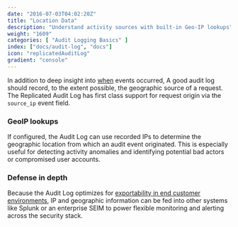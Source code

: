```yaml
---
date: "2016-07-03T04:02:20Z"
title: "Location Data"
description: "Understand activity sources with built-in Geo-IP lookups"
weight: "1609"
categories: [ "Audit Logging Basics" ]
index: ["docs/audit-log", "docs"]
icon: "replicatedAuditLog"
gradient: "console"
---
```


In addition to deep insight into [when](../time-sync) events occurred, A good audit log should record, to the extent possible, the geographic source of a request. The Replicated Audit Log has first class support for request origin via the `source_ip` event field.

### GeoIP lookups

If configured, the Audit Log can use recorded IPs to determine the geographic location from which an audit event originated. This is especially useful for detecting activity anomalies and identifying potential bad actors or compromised user accounts.


### Defense in depth

Because the Audit Log optimizes for [exportability in end customer environments](../exportable), IP and geographic information can be fed into other systems like Splunk or an enterprise SEIM to power flexible monitoring and alerting across the security stack.



